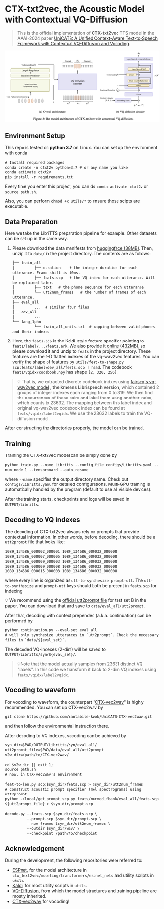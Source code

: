 # CTX-txt2vec, the Acoustic Model with Contextual VQ-Diffusion
> This is the official implementation of **CTX-txt2vec** TTS model in the AAAI-2024 paper [UniCATS: A Unified Context-Aware Text-to-Speech Framework with Contextual VQ-Diffusion and Vocoding](https://arxiv.org/abs/2306.07547).

![main](asset/main.png)

## Environment Setup

This repo is tested on **python 3.7** on Linux. You can set up the environment with conda
```shell
# Install required packages
conda create -n ctxt2v python=3.7 # or any name you like
conda activate ctxt2v
pip install -r requirements.txt
```

Every time you enter this project, you can do `conda activate ctxt2v` or `source path.sh`.

Also, you can perform `chmod +x utils/*` to ensure those scipts are executable.

## Data Preparation
Here we take the LibriTTS preparation pipeline for example. Other datasets can be set up in the same way.

1. Please download the data manifests from [huggingface (38MB)](https://huggingface.co/datasets/cantabile-kwok/libritts-all-kaldi-data/resolve/main/data_ctxt2v.zip).
    Then, unzip it to `data/` in the project directory. The contents are as follows:
    ```
    ├── train_all
    │         ├── duration    # the integer duration for each utterance. Frame shift is 10ms.
    │         ├── feats.scp   # the VQ index for each utterance. Will be explained later.
    │         ├── text   # the phone sequence for each utterance
    │         └── utt2num_frames   # the number of frames of each utterance.
    ├── eval_all
    │         ...  # similar four files
    │── dev_all
    │         ...
    └── lang_1phn
              └── train_all_units.txt  # mapping between valid phones and their indexes
    ```
2. Here, the `feats.scp` is the Kaldi-style feature specifier pointing to `feats/label/.../feats.ark`.
   We also provide it [online (432MB)](https://huggingface.co/datasets/cantabile-kwok/libritts-all-kaldi-data/resolve/main/feats_ctxt2v.zip), so please download it and unzip to `feats` in the project directory.
   These features are the 1-D flatten indexes of the vq-wav2vec features. You can verify the shape of features by `utils/feat-to-shape.py scp:feats/label/dev_all/feats.scp | head`. The codebook `feats/vqidx/codebook.npy` has shape `[2, 320, 256]`.
> 💡 That is, we extracted discrete codebook indxes using [fairseq's vq-wav2vec model](https://github.com/facebookresearch/fairseq/tree/main/examples/wav2vec#vq-wav2vec) **, the kmeans Librispeech version**, which contained 2 groups of integer indexes each ranging from 0 to 319.
   We then find the occurrences of these pairs and label them using another index, which counts to 23632. The mapping between this label index and original vq-wav2vec codebook index can be found at `feats/vqidx/label2vqidx`. We use the 23632 labels to train the VQ-diffusion model.

After constructing the directories properly, the model can be trained.

## Training

Training the CTX-txt2vec model can be simply done by

```shell
python train.py --name Libritts --config_file configs/Libritts.yaml --num_node 1 --tensorboard --auto_resume
```
where `--name` specifies the output directory name. Check out `configs/Libritts.yaml` for detailed configurations.
Multi-GPU training is automatically handled by the program (default to use all visible devices).

After the training starts, checkpoints and logs will be saved in `OUTPUT/Libritts`.

## Decoding to VQ indexes
The decoding of CTX-txt2vec always rely on prompts that provide contextual information. In other words, before decoding, there should be a `utt2prompt` file that looks like:
```text
1089_134686_000002_000001 1089_134686_000032_000008
1089_134686_000007_000005 1089_134686_000032_000008
1089_134686_000009_000003 1089_134686_000032_000008
1089_134686_000009_000008 1089_134686_000032_000008
1089_134686_000015_000003 1089_134686_000032_000008
```
where every line is organized as `utt-to-synthesize prompt-utt`.
The `utt-to-synthesize` and `prompt-utt` keys should both be present in `feats.scp` for indexing.

💡 We recommend using the [official utt2prompt file](https://cpdu.github.io/unicats/resources/testsetB_utt2prompt) for test set B in the paper.
You can download that and save to `data/eval_all/utt2prompt`.

After that, decoding with context prepended (a.k.a. continuation) can be performed by
```shell
python continuation.py --eval-set eval_all
# will only synthesize utterances in `utt2prompt`. Check the necessary files in `data/${eval_set}`.
```
The decoded VQ-indexes (2-dim) will be saved to `OUTPUT/Libritts/syn/${eval_set}/`.

> 💡Note that the model actually samples from 23631 distinct VQ "labels". In this code we transform it back to 2-dim VQ indexes using `feats/vqidx/label2vqidx`.

## Vocoding to waveform
For vocoding to waveform, the counterpart "[CTX-vec2wav](https://github.com/cantabile-kwok/UniCATS-CTX-vec2wav)" is highly recommended.
You can set up CTX-vec2wav by
```shell
git clone https://github.com/cantabile-kwok/UniCATS-CTX-vec2wav.git
```
and then follow the environmental instruction there.

After decoding to VQ indexes, vocoding can be achieved by
```shell
syn_dir=$PWD/OUTPUT/Libritts/syn/eval_all/
utt2prompt_file=$PWD/data/eval_all/utt2prompt
v2w_dir=/path/to/CTX-vec2wav/

cd $v2w_dir || exit 1;
source path.sh
# now, in CTX-vec2wav's environment

feat-to-len.py scp:$syn_dir/feats.scp > $syn_dir/utt2num_frames
# construct acoustic prompt specifier (mel spectrograms) using utt2prompt
python ./local/get_prompt_scp.py feats/normed_fbank/eval_all/feats.scp ${utt2prompt_file} > $syn_dir/prompt.scp

decode.py --feats-scp $syn_dir/feats.scp \
          --prompt-scp $syn_dir/prompt.scp \
          --num-frames $syn_dir/utt2num_frames \
          --outdir $syn_dir/wav/ \
          --checkpoint /path/to/checkpoint
```

## Acknowledgement
During the development, the following repositories were referred to:
* [ESPnet](https://github.com/espnet/espnet), for the model architecture in `ctx_text2vec/modeling/transformers/espnet_nets` and utility scripts in `utils`.
* [Kaldi](https://github.com/kaldi-asr/kaldi), for most utility scripts in `utils`.
* [VQ-Diffusion](https://github.com/microsoft/VQ-Diffusion), from which the model structures and training pipeline are mostly inherited.
* [CTX-vec2wav](https://github.com/cantabile-kwok/UniCATS-CTX-vec2wav) for vocoding!
